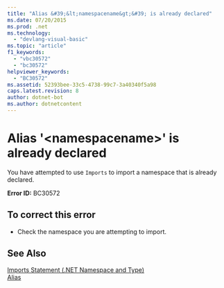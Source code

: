 ```yaml
---
title: "Alias &#39;&lt;namespacename&gt;&#39; is already declared"
ms.date: 07/20/2015
ms.prod: .net
ms.technology: 
  - "devlang-visual-basic"
ms.topic: "article"
f1_keywords: 
  - "vbc30572"
  - "bc30572"
helpviewer_keywords: 
  - "BC30572"
ms.assetid: 52393bee-33c5-4738-99c7-3a40340f5a98
caps.latest.revision: 8
author: dotnet-bot
ms.author: dotnetcontent
---
```

# Alias &#39;&lt;namespacename&gt;&#39; is already declared
You have attempted to use `Imports` to import a namespace that is already declared.  
  
 **Error ID:** BC30572  
  
## To correct this error  
  
-   Check the namespace you are attempting to import.  
  
## See Also  
 [Imports Statement (.NET Namespace and Type)](../../visual-basic/language-reference/statements/imports-statement-net-namespace-and-type.md)  
 [Alias](../../visual-basic/language-reference/statements/alias-clause.md)
